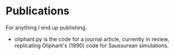 Publications
============

For anything I end up publishing. 

* oliphant.py is the code for a journal article, currently in review,
  replicating Oliphant's (1990) code for Saussurean simulations.
